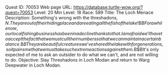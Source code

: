 Quest ID: 70053
Web page URL: https://database.turtle-wow.org/?quest=70053
Level: 20
Min Level: 18
Race: 589
Title: The Loch Menace
Description: Something's wrong with the threshadons, $N. They are out of their hiding place and are eating all the fish of the lake!$B$BFor a while now, our local fishing business has been in a decline thanks to that. I am afraid we'll have to accept the fact that we must cull their numbers so that we can maintain a certain balance.$B$BThey are beautiful creatures we've shared the lake with for generations, so it pains me that we must take such extreme actions against them.$B$BIt's only expected of me to ask an outsider to do what we can't, and are not willing to do.
Objective: Slay Threshadons in Loch Modan and return to Warg Deepwater in Loch Modan.

